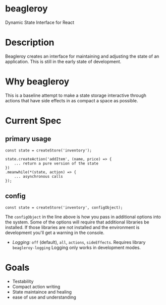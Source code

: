 # beagleroy
Dynamic State Interface for React

# Description
Beagleroy creates an interface for maintaining and adjusting the state of an
application. This is still in the early state of development.

# Why beagleroy
This is a baseline attempt to make a state storage interactive through actions
that have side effects in as compact a space as possible.


# Current Spec
## primary usage

    const state = createStore('inventory');

    state.createAction('addItem', (name, price) => {
        ... return a pure version of the state
    })
    .meanwhile(*(state, action) => {
        ... asynchronous calls
    });

## config

    const state = createStore('inventory', configObject);

The `configObject` in the line above is how you pass in additional options into
the system. Some of the options will require that additional libraries be installed.
If those libraries are not installed and the environment is development you'll
get a warning in the console.

* *Logging:* `off` (default), `all`, `actions`, `sideEffects`. Requires library `beagleroy-logging`
    Logging only works in development modes.

# Goals
* Testability
* Compact action writing
* State maintaince and healing
* ease of use and understanding
